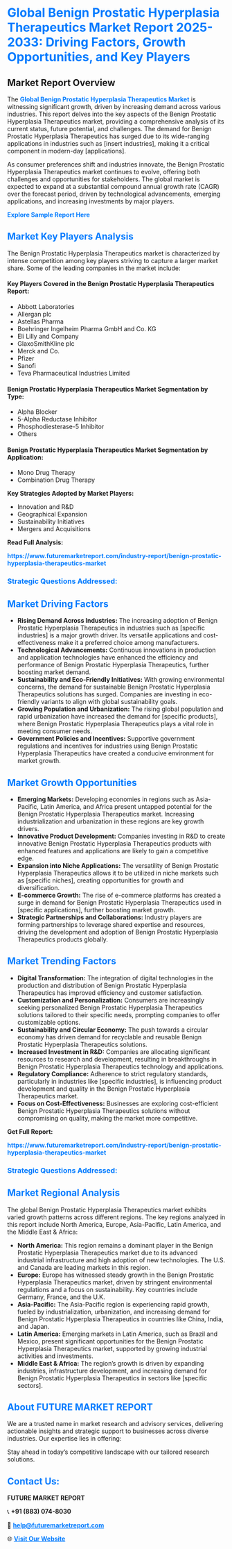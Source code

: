 <h1 style="color: #007BFF;">Global Benign Prostatic Hyperplasia Therapeutics Market Report 2025-2033: Driving Factors, Growth Opportunities, and Key Players</h1>

<section id="overview">
<h2>Market Report Overview</h2>
<p>The <a href="https://www.futuremarketreport.com/industry-report/benign-prostatic-hyperplasia-therapeutics-market" style="color: #007BFF; text-decoration: none;"><strong>Global Benign Prostatic Hyperplasia Therapeutics Market</strong></a> is witnessing significant growth, driven by increasing demand across various industries. This report delves into the key aspects of the Benign Prostatic Hyperplasia Therapeutics market, providing a comprehensive analysis of its current status, future potential, and challenges. The demand for Benign Prostatic Hyperplasia Therapeutics has surged due to its wide-ranging applications in industries such as [insert industries], making it a critical component in modern-day [applications].</p>
<p>As consumer preferences shift and industries innovate, the Benign Prostatic Hyperplasia Therapeutics market continues to evolve, offering both challenges and opportunities for stakeholders. The global market is expected to expand at a substantial compound annual growth rate (CAGR) over the forecast period, driven by technological advancements, emerging applications, and increasing investments by major players.</p>
</section>

<section id="overview">
<p><a href="https://www.futuremarketreport.com/request-sample/reportId=45900" style="color: #007BFF; text-decoration: none;"><strong>Explore Sample Report Here</strong></a></p>
</section>

<section id="key-players">
<h2 style="color: #007BFF;">Market Key Players Analysis</h2>
<p>The Benign Prostatic Hyperplasia Therapeutics market is characterized by intense competition among key players striving to capture a larger market share. Some of the leading companies in the market include:</p>
<h4>Key Players Covered in the Benign Prostatic Hyperplasia Therapeutics Report:</h4>
<ul><li>Abbott Laboratories</li><li>Allergan plc</li><li>Astellas Pharma</li><li>Boehringer Ingelheim Pharma GmbH and Co. KG</li><li>Eli Lilly and Company</li><li>GlaxoSmithKline plc</li><li>Merck and Co.</li><li>Pfizer</li><li>Sanofi</li><li>Teva Pharmaceutical Industries Limited</li></ul>
<h4>Benign Prostatic Hyperplasia Therapeutics Market Segmentation by Type:</h4>
<ul><li>Alpha Blocker</li><li>5-Alpha Reductase Inhibitor</li><li>Phosphodiesterase-5 Inhibitor</li><li>Others</li></ul>

<h4>Benign Prostatic Hyperplasia Therapeutics Market Segmentation by Application:</h4>
<ul><li>Mono Drug Therapy</li><li>Combination Drug Therapy</li></ul>
<p><strong>Key Strategies Adopted by Market Players:</strong></p>
<ul>
<li>Innovation and R&D</li>
<li>Geographical Expansion</li>
<li>Sustainability Initiatives</li>
<li>Mergers and Acquisitions</li>
</ul>
</section>

<section>
<p><strong>Read Full Analysis: </strong></p><a href="https://www.futuremarketreport.com/industry-report/benign-prostatic-hyperplasia-therapeutics-market" style="color: #007BFF; text-decoration: none;"><strong>https://www.futuremarketreport.com/industry-report/benign-prostatic-hyperplasia-therapeutics-market</strong></a>
<h3 style="color: #007BFF;">Strategic Questions Addressed:</h3>
</section>

<section id="driving-factors">
<h2 style="color: #007BFF;">Market Driving Factors</h2>
<ul>
<li><strong>Rising Demand Across Industries:</strong> The increasing adoption of Benign Prostatic Hyperplasia Therapeutics in industries such as [specific industries] is a major growth driver. Its versatile applications and cost-effectiveness make it a preferred choice among manufacturers.</li>
<li><strong>Technological Advancements:</strong> Continuous innovations in production and application technologies have enhanced the efficiency and performance of Benign Prostatic Hyperplasia Therapeutics, further boosting market demand.</li>
<li><strong>Sustainability and Eco-Friendly Initiatives:</strong> With growing environmental concerns, the demand for sustainable Benign Prostatic Hyperplasia Therapeutics solutions has surged. Companies are investing in eco-friendly variants to align with global sustainability goals.</li>
<li><strong>Growing Population and Urbanization:</strong> The rising global population and rapid urbanization have increased the demand for [specific products], where Benign Prostatic Hyperplasia Therapeutics plays a vital role in meeting consumer needs.</li>
<li><strong>Government Policies and Incentives:</strong> Supportive government regulations and incentives for industries using Benign Prostatic Hyperplasia Therapeutics have created a conducive environment for market growth.</li>
</ul>
</section>

<section id="growth-opportunities">
<h2 style="color: #007BFF;">Market Growth Opportunities</h2>
<ul>
<li><strong>Emerging Markets:</strong> Developing economies in regions such as Asia-Pacific, Latin America, and Africa present untapped potential for the Benign Prostatic Hyperplasia Therapeutics market. Increasing industrialization and urbanization in these regions are key growth drivers.</li>
<li><strong>Innovative Product Development:</strong> Companies investing in R&D to create innovative Benign Prostatic Hyperplasia Therapeutics products with enhanced features and applications are likely to gain a competitive edge.</li>
<li><strong>Expansion into Niche Applications:</strong> The versatility of Benign Prostatic Hyperplasia Therapeutics allows it to be utilized in niche markets such as [specific niches], creating opportunities for growth and diversification.</li>
<li><strong>E-commerce Growth:</strong> The rise of e-commerce platforms has created a surge in demand for Benign Prostatic Hyperplasia Therapeutics used in [specific applications], further boosting market growth.</li>
<li><strong>Strategic Partnerships and Collaborations:</strong> Industry players are forming partnerships to leverage shared expertise and resources, driving the development and adoption of Benign Prostatic Hyperplasia Therapeutics products globally.</li>
</ul>
</section>

<section id="trending-factors">
<h2 style="color: #007BFF;">Market Trending Factors</h2>
<ul>
<li><strong>Digital Transformation:</strong> The integration of digital technologies in the production and distribution of Benign Prostatic Hyperplasia Therapeutics has improved efficiency and customer satisfaction.</li>
<li><strong>Customization and Personalization:</strong> Consumers are increasingly seeking personalized Benign Prostatic Hyperplasia Therapeutics solutions tailored to their specific needs, prompting companies to offer customizable options.</li>
<li><strong>Sustainability and Circular Economy:</strong> The push towards a circular economy has driven demand for recyclable and reusable Benign Prostatic Hyperplasia Therapeutics solutions.</li>
<li><strong>Increased Investment in R&D:</strong> Companies are allocating significant resources to research and development, resulting in breakthroughs in Benign Prostatic Hyperplasia Therapeutics technology and applications.</li>
<li><strong>Regulatory Compliance:</strong> Adherence to strict regulatory standards, particularly in industries like [specific industries], is influencing product development and quality in the Benign Prostatic Hyperplasia Therapeutics market.</li>
<li><strong>Focus on Cost-Effectiveness:</strong> Businesses are exploring cost-efficient Benign Prostatic Hyperplasia Therapeutics solutions without compromising on quality, making the market more competitive.</li>
</ul>
</section>

<section>
<p><strong>Get Full Report: </strong></p><a href="https://www.futuremarketreport.com/industry-report/benign-prostatic-hyperplasia-therapeutics-market" style="color: #007BFF; text-decoration: none;"><strong>https://www.futuremarketreport.com/industry-report/benign-prostatic-hyperplasia-therapeutics-market</strong></a>
<h3 style="color: #007BFF;">Strategic Questions Addressed:</h3>
</section>


<section id="regional-analysis">
<h2 style="color: #007BFF;">Market Regional Analysis</h2>
<p>The global Benign Prostatic Hyperplasia Therapeutics market exhibits varied growth patterns across different regions. The key regions analyzed in this report include North America, Europe, Asia-Pacific, Latin America, and the Middle East & Africa:</p>
<ul>
<li><strong>North America:</strong> This region remains a dominant player in the Benign Prostatic Hyperplasia Therapeutics market due to its advanced industrial infrastructure and high adoption of new technologies. The U.S. and Canada are leading markets in this region.</li>
<li><strong>Europe:</strong> Europe has witnessed steady growth in the Benign Prostatic Hyperplasia Therapeutics market, driven by stringent environmental regulations and a focus on sustainability. Key countries include Germany, France, and the U.K.</li>
<li><strong>Asia-Pacific:</strong> The Asia-Pacific region is experiencing rapid growth, fueled by industrialization, urbanization, and increasing demand for Benign Prostatic Hyperplasia Therapeutics in countries like China, India, and Japan.</li>
<li><strong>Latin America:</strong> Emerging markets in Latin America, such as Brazil and Mexico, present significant opportunities for the Benign Prostatic Hyperplasia Therapeutics market, supported by growing industrial activities and investments.</li>
<li><strong>Middle East & Africa:</strong> The region’s growth is driven by expanding industries, infrastructure development, and increasing demand for Benign Prostatic Hyperplasia Therapeutics in sectors like [specific sectors].</li>
</ul>
</section>

<footer>
<h2 style="color: #007BFF;">About FUTURE MARKET REPORT</h2>
<p>We are a trusted name in market research and advisory services, delivering actionable insights and strategic support to businesses across diverse industries. Our expertise lies in offering:</p>

<p>Stay ahead in today’s competitive landscape with our tailored research solutions.</p>

<h2 style="color: #007BFF;">Contact Us:</h2>
<p><strong>FUTURE MARKET REPORT</strong></p>
<p>📞 <strong>+91 (883) 074-8030</strong></p>
<p>📧 <strong><a href="mailto:help@futuremarketreport.com" style="color: #007BFF;">help@futuremarketreport.com</a></strong></p>
<p>🌐 <strong><a href="https://www.futuremarketreport.com/" style="color: #007BFF;">Visit Our Website</a></strong></p>
</footer>